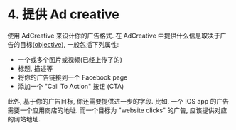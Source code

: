 # 4. 提供 Ad creative
使用 AdCreative 来设计你的广告格式. 在 AdCreative 中提供什么信息取决于广告的目标([objective](1)), 一般包括下列属性:

- 一个或多个图片或视频(已经上传了的)
- 标题, 描述等
- 将你的广告链接到一个 Facebook page
- 添加一个 "Call To Action" 按钮 (CTA)

此外, 基于你的广告目标, 你还需要提供进一步的字段. 比如, 一个 IOS app 的广告需要一个应用商店的地址. 而一个目标为 "website clicks" 的广告, 应该提供对应的网站地址.





